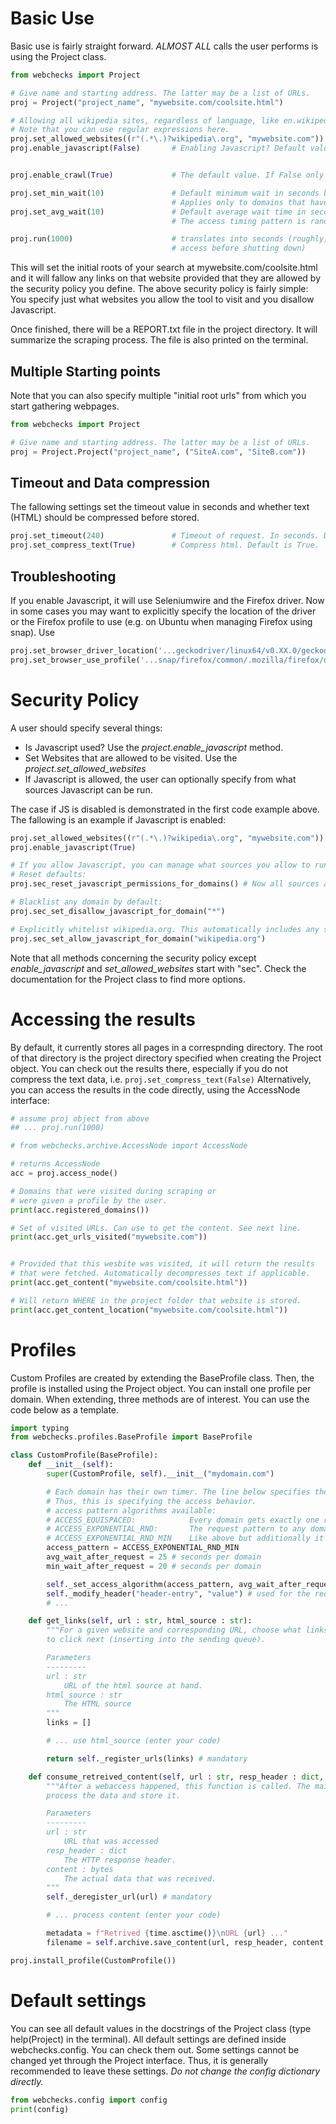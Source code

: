 # Basic Use
Basic use is fairly straight forward. *ALMOST ALL* calls the user performs is using the Project class.

```python
from webchecks import Project

# Give name and starting address. The latter may be a list of URLs.
proj = Project("project_name", "mywebsite.com/coolsite.html")

# Allowing all wikipedia sites, regardless of language, like en.wikipedia.org
# Note that you can use regular expressions here.
proj.set_allowed_websites((r"(.*\.)?wikipedia\.org", "mywebsite.com")) 
proj.enable_javascript(False)       # Enabling Javascript? Default value is False.


proj.enable_crawl(True) 			# The default value. If False only visits the initially given addresses

proj.set_min_wait(10)				# Default minimum wait in seconds between two requests to the same domain.
									# Applies only to domains that have no dedicated profile. (See below.)
proj.set_avg_wait(10)				# Default average wait time in seconds between two requests to the same domain.
									# The access timing pattern is randomized.

proj.run(1000)						# translates into seconds (roughly, will finish last 
									# access before shutting down)
```
This will set the initial roots of your search at mywebsite.com/coolsite.html and it will fallow any links on that website provided that they are allowed by the security policy you define. The above security policy is fairly simple: You specify just what websites you allow the tool to visit and you disallow Javascript.

Once finished, there will be a REPORT.txt file in the project directory.
It will summarize the scraping process. The file is also printed on the terminal.

## Multiple Starting points

Note that you can also specify multiple "initial root urls" from which you start gathering webpages.
```python
from webchecks import Project

# Give name and starting address. The latter may be a list of URLs.
proj = Project.Project("project_name", ("SiteA.com", "SiteB.com"))
```

## Timeout and Data compression

The fallowing settings set the timeout value in seconds and whether text (HTML) should be compressed before stored.
```python
proj.set_timeout(240)               # Timeout of request. In seconds. Default is 20.
proj.set_compress_text(True)        # Compress html. Default is True.
```

## Troubleshooting

If you enable Javascript, it will use Seleniumwire and the Firefox driver. Now in some cases you may want to explicitly specify the location of the driver or the Firefox profile to use (e.g. on Ubuntu when managing Firefox using snap). Use 
```python
proj.set_browser_driver_location('...geckodriver/linux64/v0.XX.0/geckodriver')
proj.set_browser_use_profile('...snap/firefox/common/.mozilla/firefox/dhdfjksdh.default')
```

# Security Policy
A user should specify several things:
- Is Javascript used? Use the *project.enable_javascript* method. 
- Set Websites that are allowed to be visited. Use the *project.set_allowed_websites* 
- If Javascript is allowed, the user can optionally specify from what sources Javascript can be run.

The case if JS is disabled is demonstrated in the first code example above. The fallowing is an example if Javascript is enabled:

```python
proj.set_allowed_websites((r"(.*\.)?wikipedia\.org", "mywebsite.com"))
proj.enable_javascript(True)

# If you allow Javascript, you can manage what sources you allow to run JS.
# Reset defaults:
proj.sec_reset_javascript_permissions_for_domains() # Now all sources are allowed to run.

# Blacklist any domain by default:
proj.sec_set_disallow_javascript_for_domain("*")

# Explicitly whitelist wikipedia.org. This automatically includes any subdomain like 'en.wikipedia.org'
proj.sec_set_allow_javascript_for_domain("wikipedia.org")
```

Note that all methods concerning the security policy except *enable_javascript* and *set_allowed_websites* start with "sec". Check the documentation for the Project class to find more options.

# Accessing the results

By default, it currently stores all pages in a correspnding directory.
The root of that directory is the project directory specified when
creating the Project object. You can check out the results there, especially 
if you do not compress the text data, i.e. ```proj.set_compress_text(False)```
Alternatively, you can access the results in the code directly, using the AccessNode interface:

```py
# assume proj object from above
## ... proj.run(1000)

# from webchecks.archive.AccessNode import AccessNode

# returns AccessNode
acc = proj.access_node()

# Domains that were visited during scraping or
# were given a profile by the user.
print(acc.registered_domains())		

# Set of visited URLs. Can use to get the content. See next line.
print(acc.get_urls_visited("mywebsite.com"))


# Provided that this wesbite was visited, it will return the results
# that were fetched. Automatically decompresses text if applicable.
print(acc.get_content("mywebsite.com/coolsite.html"))

# Will return WHERE in the project folder that website is stored.
print(acc.get_content_location("mywebsite.com/coolsite.html"))

```

# Profiles

Custom Profiles are created by extending the BaseProfile class. Then, the profile is installed using the Project object.
You can install one profile per domain. When extending, three methods are of interest. You can use the code below as a template.

```py
import typing
from webchecks.profiles.BaseProfile import BaseProfile

class CustomProfile(BaseProfile):
    def __init__(self):
        super(CustomProfile, self).__init__("mydomain.com")

        # Each domain has their own timer. The line below specifies the waiting behavior for this domain.
        # Thus, this is specifying the access behavior.
        # access pattern algorithms available:
        # ACCESS_EQUISPACED:  			Every domain gets exactly one request per average wait time
        # ACCESS_EXPONENTIAL_RND: 		The request pattern to any domain follows an exponential distribution with the given average wait time (but here it is randomized)
        # ACCESS_EXPONENTIAL_RND_MIN	Like above but additionally it respects the minimum wait time between requests to a domain 
        access_pattern = ACCESS_EXPONENTIAL_RND_MIN
        avg_wait_after_request = 25 # seconds per domain
        min_wait_after_request = 20 # seconds per domain

        self._set_access_algorithm(access_pattern, avg_wait_after_request, min_wait_after_request)
        self._modify_header("header-entry", "value") # used for the requests where JS is disabled.
        # ...

    def get_links(self, url : str, html_source : str):
        """For a given website and corresponding URL, choose what links to extract and
        to click next (inserting into the sending queue).

        Parameters
        ---------
        url : str
            URL of the html source at hand.
        html_source : str 
            The HTML source
        """
        links = []

        # ... use html_source (enter your code)

        return self._register_urls(links) # mandatory

    def consume_retreived_content(self, url : str, resp_header : dict, content : bytes):
        """After a webaccess happened, this function is called. The main purpose is to
        process the data and store it.

        Parameters
        ---------
        url : str
            URL that was accessed
        resp_header : dict
            The HTTP response header.
        content : bytes
            The actual data that was received.
        """
        self._deregister_url(url) # mandatory

        # ... process content (enter your code)

        metadata = f"Retrived {time.asctime()}\nURL {url} ..."
        filename = self.archive.save_content(url, resp_header, content, metadata)

proj.install_profile(CustomProfile())
```

# Default settings

You can see all default values in the docstrings of the Project class (type help(Project) in the terminal).
All default settings are defined inside webchecks.config. You can check them out. Some settings cannot be changed yet through the Project interface. Thus, it is generally recommended to leave these settings. *Do not change the config dictionary directly.*
```py
from webchecks.config import config
print(config)
```

